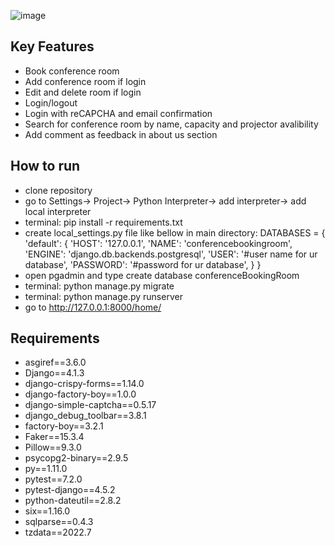 
![image](https://user-images.githubusercontent.com/106817902/203418984-6230a506-5fe1-4e7e-a3df-d779f5eb943e.png)

## Key Features

* Book conference room
* Add conference room if login
* Edit and delete room if login
* Login/logout
* Login with reCAPCHA and email confirmation
* Search for conference room by name, capacity and projector avalibility
* Add comment as feedback in about us section


## How to run
* clone repository
* go to Settings-> Project-> Python Interpreter-> add interpreter-> add local interpreter
* terminal: pip install -r requirements.txt
* create local_settings.py file like bellow in main directory:
   DATABASES = {
      'default': {
          'HOST': '127.0.0.1',
          'NAME': 'conferencebookingroom',
          'ENGINE': 'django.db.backends.postgresql',
          'USER': '#user name for ur database',
          'PASSWORD': '#password for ur database',
      }
  }
* open pgadmin and type create database conferenceBookingRoom
* terminal: python manage.py migrate 
* terminal: python manage.py runserver
* go to http://127.0.0.1:8000/home/


## Requirements
* asgiref==3.6.0
* Django==4.1.3
* django-crispy-forms==1.14.0
* django-factory-boy==1.0.0
* django-simple-captcha==0.5.17
* django_debug_toolbar==3.8.1
* factory-boy==3.2.1
* Faker==15.3.4
* Pillow==9.3.0
* psycopg2-binary==2.9.5
* py==1.11.0
* pytest==7.2.0
* pytest-django==4.5.2
* python-dateutil==2.8.2
* six==1.16.0
* sqlparse==0.4.3
* tzdata==2022.7
